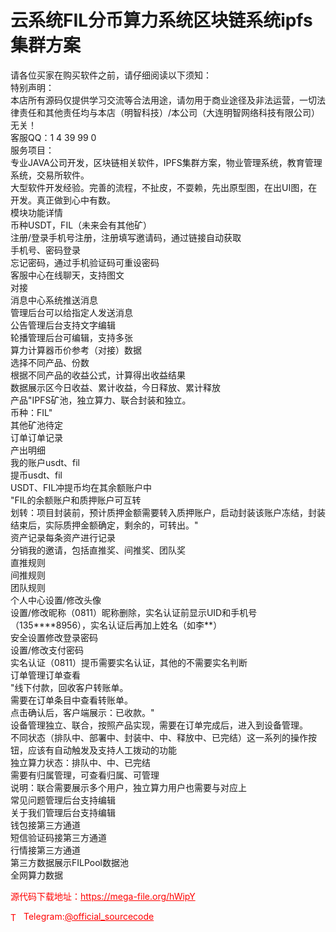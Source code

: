 # 云系统FIL分币算力系统区块链系统ipfs集群方案

请各位买家在购买软件之前，请仔细阅读以下须知：<br>特别声明：<br>本店所有源码仅提供学习交流等合法用途，请勿用于商业途径及非法运营，一切法律责任和其他责任均与本店（明智科技）/本公司（大连明智网络科技有限公司）无关！<br>客服QQ：1 4 39 99 0                         <br>服务项目：<br>专业JAVA公司开发，区块链相关软件，IPFS集群方案，物业管理系统，教育管理系统，交易所软件。<br>大型软件开发经验。完善的流程，不扯皮，不耍赖，先出原型图，在出UI图，在开发。真正做到心中有数。<br>模块功能详情<br>币种USDT，FIL（未来会有其他矿）<br>注册/登录手机号注册，注册填写邀请码，通过链接自动获取<br>手机号、密码登录<br>忘记密码，通过手机验证码可重设密码<br>客服中心在线聊天，支持图文<br>对接<br>消息中心系统推送消息<br>管理后台可以给指定人发送消息<br>公告管理后台支持文字编辑<br>轮播管理后台可编辑，支持多张<br>算力计算器币价参考（对接）数据<br>选择不同产品、份数<br>根据不同产品的收益公式，计算得出收益结果<br>数据展示区今日收益、累计收益，今日释放、累计释放<br>产品"IPFS矿池，独立算力、联合封装和独立。<br>币种：FIL"<br>其他矿池待定<br>订单订单记录<br>产出明细<br>我的账户usdt、fil<br>提币usdt、fil<br>USDT、FIL冲提币均在其余额账户中<br>"FIL的余额账户和质押账户可互转<br>划转：项目封装前，预计质押金额需要转入质押账户，启动封装该账户冻结，封装结束后，实际质押金额确定，剩余的，可转出。"<br>资产记录每条资产进行记录<br>分销我的邀请，包括直推奖、间推奖、团队奖<br>直推规则<br>间推规则<br>团队规则<br>个人中心设置/修改头像<br>设置/修改昵称（0811）昵称删除，实名认证前显示UID和手机号（135****8956），实名认证后再加上姓名（如李**）<br>安全设置修改登录密码<br>设置/修改支付密码<br>实名认证（0811）提币需要实名认证，其他的不需要实名判断<br>订单管理订单查看<br>"线下付款，回收客户转账单。<br>需要在订单条目中查看转账单。<br>点击确认后，客户端展示：已收款。"<br>设备管理独立、联合，按照产品实现，需要在订单完成后，进入到设备管理。<br>不同状态（排队中、部署中、封装中、中、释放中、已完结）这一系列的操作按钮，应该有自动触发及支持人工拨动的功能<br>独立算力状态：排队中、中、已完结<br>需要有归属管理，可查看归属、可管理<br>说明：联合需要展示多个用户，独立算力用户也需要与对应上<br>常见问题管理后台支持编辑<br>关于我们管理后台支持编辑<br>钱包接第三方通道<br>短信验证码接第三方通道<br>行情接第三方通道<br>第三方数据展示FILPool数据池<br>全网算力数据<br>


<p style="color: red;">源代码下载地址：<a href="https://mega-file.org/hWipY" style="color: red;">https://mega-file.org/hWipY</a></p><p style="color: red;"><img src="https://cdn-icons-png.flaticon.com/512/2111/2111646.png" alt="Telegram Icon" style="width: 16px; vertical-align: middle; margin-right: 5px;">Telegram:<a href="https://t.me/official_sourcecode" style="color: red;">@official_sourcecode</a></p>
